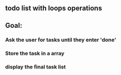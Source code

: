 ## todo list with loops operations


## Goal:
### Ask the user for tasks until they enter 'done'

### Store the task in a array

### display the final task list

